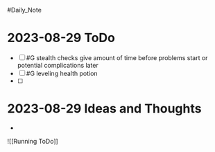 #Daily_Note
# 2023-08-29 ToDo
- [ ] #G stealth checks give amount of time before problems start or potential complications later
- [ ] #G leveling health potion 
- [ ] 

# 2023-08-29 Ideas and Thoughts
- 

![[Running ToDo]]
